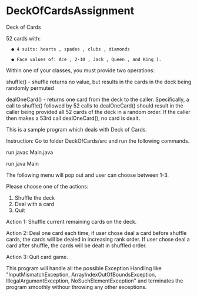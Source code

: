 # DeckOfCardsAssignment
Deck of Cards

52 cards with:

      ● 4 suits: hearts , spades , clubs , diamonds
      
      ● Face values of: Ace , 2-10 , Jack , Queen , and King ).
      
Within one of your classes, you must provide two operations:

shuffle() - shuffle returns no value, but results in the cards in the deck being randomly
permuted

dealOneCard() - returns one card from the deck to the caller. Specifically, a call to
shuffle() followed by 52 calls to dealOneCard() should result in the caller being provided
all 52 cards of the deck in a random order. If the caller then makes a 53rd call
dealOneCard(), no card is dealt.

This is a sample program which deals with Deck of Cards.

Instruction: Go to folder DeckOfCards/src and run the following commands.

run javac Main.java 

run java Main

The following menu will pop out and user can choose between 1-3.

Please choose one of the actions:

1. Shuffle the deck
2. Deal with a card
3. Quit

Action 1: Shuffle current remaining cards on the deck.

Action 2: Deal one card each time, if user chose deal a card before shuffle cards, the cards will be dealed in increasing rank order. If user chose deal a card after shuffle, the cards will be dealt in shuffled order.

Action 3: Quit card game.

This program will handle all the possible Exception Handling like 
"InputMismatchException, ArrayIndexOutOfBoundsException, IllegalArgumentException, NoSuchElementException" 
and terminates the program smoothly withour throwing any other exceptions.

